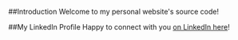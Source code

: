 ##Introduction
Welcome to my personal website's source code!

##My LinkedIn Profile
Happy to connect with you [on LinkedIn here](https://www.linkedin.com/in/elijah-w/)!
